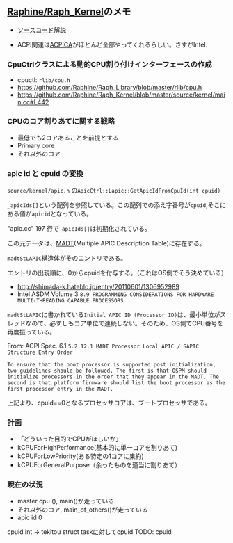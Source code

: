 ## [Raphine/Raph_Kernel](https://github.com/Raphine/Raph_Kernel)のメモ
- [ソースコード解説](https://raphine.wordpress.com/kernel/code_reading/)

- ACPI関連は[ACPICA](https://acpica.org/)がほとんど全部やってくれるらしい。さすがIntel.

### CpuCtrlクラスによる動的CPU割り付けインターフェースの作成
- cpuctl: `rlib/cpu.h`
- https://github.com/Raphine/Raph_Library/blob/master/rlib/cpu.h
- https://github.com/Raphine/Raph_Kernel/blob/master/source/kernel/main.cc#L442

### CPUのコア割りあてに関する戦略
- 最低でも2コアあることを前提とする
 - Primary core
 - それ以外のコア

### apic id と cpuid の変換
`source/kernel/apic.h` の`ApicCtrl::Lapic::GetApicIdFromCpuId(int cpuid)`

`_apicIds[]`という配列を参照している。この配列での添え字番号が`cpuid`,そこにある値が`apicid`となっている。 

"apic.cc" 197 行で`_apicIds[]`は初期化されている。

この元データは、[MADT](http://wiki.osdev.org/MADT)(Multiple APIC Description Table)に存在する。

`madtStLAPIC`構造体がそのエントリである。

エントリの出現順に、0からcpuidを付与する。（これはOS側でそう決めている）

- http://shimada-k.hateblo.jp/entry/20110601/1306952989
- Intel ASDM Volume 3 `8.9 PROGRAMMING CONSIDERATIONS FOR HARDWARE MULTI-THREADING CAPABLE PROCESSORS`

`madtStLAPIC`に書かれている`Initial APIC ID (Processor ID)`は、最小単位がスレッドなので、必ずしもコア単位で連続しない。そのため、OS側でCPU番号を再度振っている。

From: ACPI Spec. 6.1 `5.2.12.1 MADT Processor Local APIC / SAPIC Structure Entry Order`

```
To ensure that the boot processor is supported post initialization, two guidelines should be followed. The first is that OSPM should initialize processors in the order that they appear in the MADT. The second is that platform firmware should list the boot processor as the first processor entry in the MADT.
```

上記より、cpuid==0となるプロセッサコアは、ブートプロセッサである。



### 計画
- 「どういった目的でCPUがほしいか」
 - kCPUForHighPerformance(基本的に単一コアを割りあて)
 - kCPUForLowPriority(ある特定の1コアに集約)
 - kCPUForGeneralPurpose（余ったものを適当に割りあて）

### 現在の状況
- master cpu (), main()が走っている
- それ以外のコア, main_of_others()が走っている
 - apic id 0

cpuid int -> tekitou struct 
taskに対してcpuid TODO: cpuid

